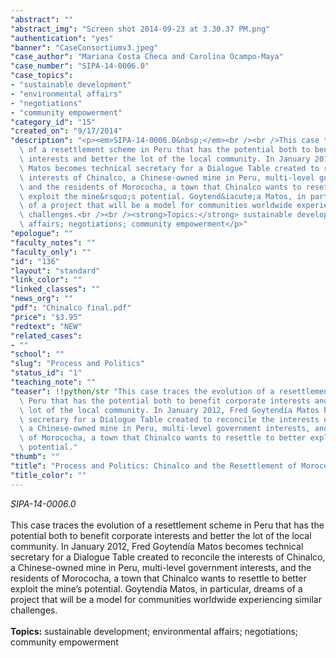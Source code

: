 ```yaml
---
"abstract": ""
"abstract_img": "Screen shot 2014-09-23 at 3.30.37 PM.png"
"authentication": "yes"
"banner": "CaseConsortiumv3.jpeg"
"case_author": "Mariana Costa Checa and Carolina Ocampo-Maya"
"case_number": "SIPA-14-0006.0"
"case_topics":
- "sustainable development"
- "environmental affairs"
- "negotiations"
- "community empowerment"
"category_id": "15"
"created_on": "9/17/2014"
"description": "<p><em>SIPA-14-0006.0&nbsp;</em><br /><br />This case traces the evolution\
  \ of a resettlement scheme in Peru that has the potential both to benefit corporate\
  \ interests and better the lot of the local community. In January 2012, Fred Goytend&iacute;a\
  \ Matos becomes technical secretary for a Dialogue Table created to reconcile the\
  \ interests of Chinalco, a Chinese-owned mine in Peru, multi-level government interests,\
  \ and the residents of Morococha, a town that Chinalco wants to resettle to better\
  \ exploit the mine&rsquo;s potential. Goytend&iacute;a Matos, in particular, dreams\
  \ of a project that will be a model for communities worldwide experiencing similar\
  \ challenges.<br /><br /><strong>Topics:</strong> sustainable development; environmental\
  \ affairs; negotiations; community empowerment</p>"
"epologue": ""
"faculty_notes": ""
"faculty_only": ""
"id": "136"
"layout": "standard"
"link_color": ""
"linked_classes": ""
"news_org": ""
"pdf": "Chinalco final.pdf"
"price": "$3.95"
"redtext": "NEW"
"related_cases":
- ""
"school": ""
"slug": "Process and Politics"
"status_id": "1"
"teaching_note": ""
"teaser": !!python/str "This case traces the evolution of a resettlement scheme in\
  \ Peru that has the potential both to benefit corporate interests and better the\
  \ lot of the local community. In January 2012, Fred Goytendía Matos becomes technical\
  \ secretary for a Dialogue Table created to reconcile the interests of Chinalco,\
  \ a Chinese-owned mine in Peru, multi-level government interests, and the residents\
  \ of Morococha, a town that Chinalco wants to resettle to better exploit the mine’s\
  \ potential."
"thumb": ""
"title": "Process and Politics: Chinalco and the Resettlement of Morococha"
"title_color": ""
---
```

<p><em>SIPA-14-0006.0&nbsp;</em><br /><br />This case traces the evolution of a resettlement scheme in Peru that has the potential both to benefit corporate interests and better the lot of the local community. In January 2012, Fred Goytend&iacute;a Matos becomes technical secretary for a Dialogue Table created to reconcile the interests of Chinalco, a Chinese-owned mine in Peru, multi-level government interests, and the residents of Morococha, a town that Chinalco wants to resettle to better exploit the mine&rsquo;s potential. Goytend&iacute;a Matos, in particular, dreams of a project that will be a model for communities worldwide experiencing similar challenges.<br /><br /><strong>Topics:</strong> sustainable development; environmental affairs; negotiations; community empowerment</p>
